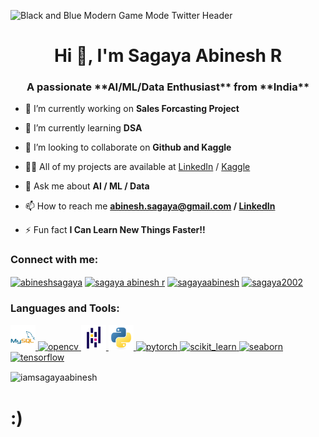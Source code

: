 
![Black and Blue Modern Game Mode Twitter Header](https://github.com/IAMSAGAYAABINESH/IAMSAGAYAABINESH/assets/76099682/ec50fb95-3816-48e9-9d6c-905334bbad21)

<h1 align="center">Hi 👋, I'm Sagaya Abinesh R</h1>
<h3 align="center">A passionate **AI/ML/Data Enthusiast** from **India** </h3>

- 🔭 I’m currently working on **Sales Forcasting Project**

- 🌱 I’m currently learning **DSA**

- 👯 I’m looking to collaborate on **Github and Kaggle**

- 👨‍💻 All of my projects are available at  [LinkedIn](https://www.linkedin.com/in/sagaya-abinesh-r-970b84216/) / [Kaggle](https://www.kaggle.com/sagayaabinesh)

- 💬 Ask me about **AI / ML / Data**

- 📫 How to reach me **abinesh.sagaya@gmail.com / [LinkedIn](https://www.linkedin.com/in/sagaya-abinesh-r-970b84216/)**

- ⚡ Fun fact **I Can Learn New Things Faster!!**

<h3 align="left">Connect with me:</h3>
<p align="left">
<a href="https://twitter.com/abineshsagaya" target="blank"><img align="center" src="https://raw.githubusercontent.com/rahuldkjain/github-profile-readme-generator/master/src/images/icons/Social/twitter.svg" alt="abineshsagaya" height="30" width="40" /></a>
<a href="https://www.linkedin.com/in/sagaya-abinesh-r-970b84216/" target="blank"><img align="center" src="https://raw.githubusercontent.com/rahuldkjain/github-profile-readme-generator/master/src/images/icons/Social/linked-in-alt.svg" alt="sagaya abinesh r" height="30" width="40" /></a>
<a href="https://kaggle.com/sagayaabinesh" target="blank"><img align="center" src="https://raw.githubusercontent.com/rahuldkjain/github-profile-readme-generator/master/src/images/icons/Social/kaggle.svg" alt="sagayaabinesh" height="30" width="40" /></a>
<a href="https://www.leetcode.com/sagaya2002" target="blank"><img align="center" src="https://raw.githubusercontent.com/rahuldkjain/github-profile-readme-generator/master/src/images/icons/Social/leet-code.svg" alt="sagaya2002" height="30" width="40" /></a>
</p>

<h3 align="left">Languages and Tools:</h3>
<p align="left"> <a href="https://www.mysql.com/" target="_blank" rel="noreferrer"> <img src="https://raw.githubusercontent.com/devicons/devicon/master/icons/mysql/mysql-original-wordmark.svg" alt="mysql" width="40" height="40"/> </a> <a href="https://opencv.org/" target="_blank" rel="noreferrer"> <img src="https://www.vectorlogo.zone/logos/opencv/opencv-icon.svg" alt="opencv" width="40" height="40"/> </a> <a href="https://pandas.pydata.org/" target="_blank" rel="noreferrer"> <img src="https://raw.githubusercontent.com/devicons/devicon/2ae2a900d2f041da66e950e4d48052658d850630/icons/pandas/pandas-original.svg" alt="pandas" width="40" height="40"/> </a> <a href="https://www.python.org" target="_blank" rel="noreferrer"> <img src="https://raw.githubusercontent.com/devicons/devicon/master/icons/python/python-original.svg" alt="python" width="40" height="40"/> </a> <a href="https://pytorch.org/" target="_blank" rel="noreferrer"> <img src="https://www.vectorlogo.zone/logos/pytorch/pytorch-icon.svg" alt="pytorch" width="40" height="40"/> </a> <a href="https://scikit-learn.org/" target="_blank" rel="noreferrer"> <img src="https://upload.wikimedia.org/wikipedia/commons/0/05/Scikit_learn_logo_small.svg" alt="scikit_learn" width="40" height="40"/> </a> <a href="https://seaborn.pydata.org/" target="_blank" rel="noreferrer"> <img src="https://seaborn.pydata.org/_images/logo-mark-lightbg.svg" alt="seaborn" width="40" height="40"/> </a> <a href="https://www.tensorflow.org" target="_blank" rel="noreferrer"> <img src="https://www.vectorlogo.zone/logos/tensorflow/tensorflow-icon.svg" alt="tensorflow" width="40" height="40"/> </a> </p>

<p><img align="center" src="https://github-readme-stats.vercel.app/api/top-langs?username=iamsagayaabinesh&show_icons=true&locale=en&layout=compact" alt="iamsagayaabinesh" /></p>

<h1>:)</h1>

